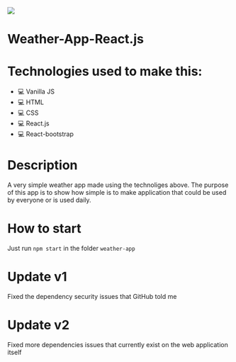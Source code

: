 ![](https://media.giphy.com/media/kF4qmvmYkIUW3DBPDM/giphy.gif)

# Weather-App-React.js
# Technologies used to make this:
* :computer: Vanilla JS 
* :computer: HTML
* :computer: CSS
* :computer: React.js
* :computer: React-bootstrap
# Description
A very simple weather app made using the technoliges above. The purpose of this app is to show how simple is to make application that could be used by everyone or is used daily.
# How to start 
Just run `npm start` in the folder `weather-app`

# Update v1
Fixed the dependency security issues that GitHub told me

# Update v2
Fixed more dependencies issues that currently exist on the web application itself
